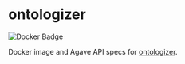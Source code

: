 # ontologizer

![Docker Badge](https://img.shields.io/badge/ImageInfo-_347.7_MB/6_Layers_-blue.svg?style=flat-square)

Docker image and Agave API specs for <a href="http://ontologizer.de/input/">ontologizer</a>.
